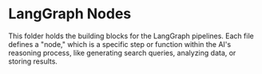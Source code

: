 # LangGraph Nodes

This folder holds the building blocks for the LangGraph pipelines. Each file defines a "node," which is a specific step or function within the AI's reasoning process, like generating search queries, analyzing data, or storing results. 